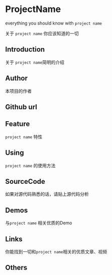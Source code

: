 # ProjectName

everything you should know with `project name`

关于 `project name` 你应该知道的一切

## Introduction

关于 `project name`简明的介绍

## Author 

本项目的作者

## Github url

## Feature

`project name` 特性

## Using

`project name` 的使用方法

## SourceCode

如果对源代码熟悉的话，请贴上源代码分析

## Demos

与`project name` 相关优质的Demo

## Links

你能找到一切和`project name`相关的优质文章、视频

## Others